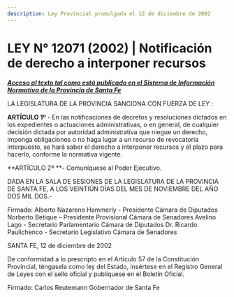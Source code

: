 ```yaml
---
description: Ley Provincial promulgada el 12 de diciembre de 2002
---
```


# LEY N° 12071 (2002) | Notificación de derecho a interponer recursos

__[_Acceso al texto tal como está publicado en el Sistema de Información Normativa de la Provincia de Santa Fe_](https://drive.google.com/file/d/1nFLezOdIcR3oaMyy3Eu7ssH61uhP1yRx/view?usp=sharing)__

LA LEGISLATURA DE LA PROVINCIA SANCIONA CON FUERZA DE LEY :&#x20;

**ARTÍCULO 1º** - En las notificaciones de decretos y resoluciones dictados en los expedientes o actuaciones administrativas, o en general, de cualquier decisión dictada por autoridad administrativa que niegue un derecho, imponga obligaciones o no haga lugar a un recurso de revocatoria interpuesto, se hará saber el derecho a interponer recursos y el plazo para hacerlo, conforme la normativa vigente.&#x20;

**ARTÍCULO 2º **- Comuníquese al Poder Ejecutivo.&#x20;

DADA EN LA SALA DE SESIONES DE LA LEGISLATURA DE LA PROVINCIA DE SANTA FE, A LOS VEINTIÚN DÍAS DEL MES DE NOVIEMBRE DEL AÑO DOS MIL DOS.-&#x20;

Firmado: Alberto Nazareno Hammerly - Presidente Cámara de Diputados  Norberto Betique – Presidente Provisional Cámara de Senadores  Avelino Lago - Secretario Parlamentario Cámara de Diputados  Dr. Ricardo Paulichenco - Secretario Legislativo Cámara de Senadores&#x20;

SANTA FE, 12 de diciembre de 2002&#x20;

De conformidad a lo prescripto en el Artículo 57 de la Constitución Provincial, téngasela como ley del Estado, insértese en el Registro General de Leyes con el sello oficial y publíquese en el Boletín Oficial.

Firmado: Carlos Reutemann Gobernador de Santa Fe

